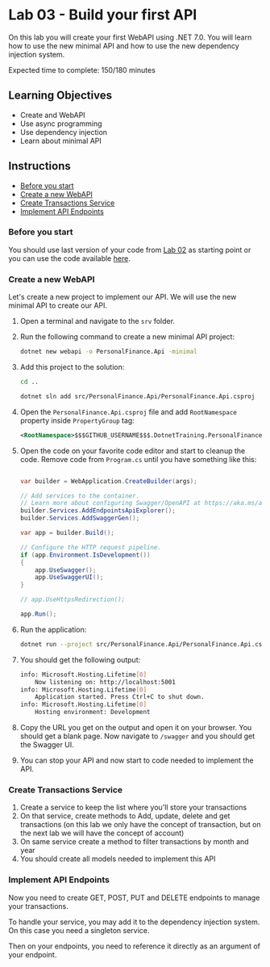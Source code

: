 # Lab 03 - Build your first API

On this lab you will create your first WebAPI using .NET 7.0. You will learn how to use the new minimal API and how to use the new dependency injection system.

Expected time to complete: 150/180 minutes

## Learning Objectives

- Create and WebAPI
- Use async programming
- Use dependency injection
- Learn about minimal API

## Instructions

- [Before you start](#before-you-start)
- [Create a new WebAPI](#create-a-new-webapi)
- [Create Transactions Service](#create-transactions-service)
- [Implement API Endpoints](#implement-api-endpoints)

### Before you start

You should use last version of your code from [Lab 02](lab02.md) as starting point or you can use the code available [here](https://github.com/theonorg/training-personal-finance/tree/lab02).

### Create a new WebAPI

Let's create a new project to implement our API. We will use the new minimal API to create our API.

1. Open a terminal and navigate to the `srv` folder.
2. Run the following command to create a new minimal API project:

    ```bash
    dotnet new webapi -o PersonalFinance.Api -minimal
    ```

3. Add this project to the solution:

    ```bash
    cd ..

    dotnet sln add src/PersonalFinance.Api/PersonalFinance.Api.csproj
    ```

4. Open the `PersonalFinance.Api.csproj` file and add `RootNamespace` property inside `PropertyGroup` tag:

    ```xml
    <RootNamespace>$$$GITHUB_USERNAME$$$.DotnetTraining.PersonalFinanceAPI</RootNamespace>
    ```

5. Open the code on your favorite code editor and start to cleanup the code. Remove code from `Program.cs` until you have something like this:

    ```csharp

    var builder = WebApplication.CreateBuilder(args);

    // Add services to the container.
    // Learn more about configuring Swagger/OpenAPI at https://aka.ms/aspnetcore/swashbuckle
    builder.Services.AddEndpointsApiExplorer();
    builder.Services.AddSwaggerGen();

    var app = builder.Build();

    // Configure the HTTP request pipeline.
    if (app.Environment.IsDevelopment())
    {
        app.UseSwagger();
        app.UseSwaggerUI();
    }

    // app.UseHttpsRedirection();

    app.Run();
    ```

6. Run the application:

    ```bash
    dotnet run --project src/PersonalFinance.Api/PersonalFinance.Api.csproj
    ```

7. You should get the following output:

    ```bash
    info: Microsoft.Hosting.Lifetime[0]
        Now listening on: http://localhost:5001
    info: Microsoft.Hosting.Lifetime[0]
        Application started. Press Ctrl+C to shut down.
    info: Microsoft.Hosting.Lifetime[0]
        Hosting environment: Development
    ```

8. Copy the URL you get on the output and open it on your browser. You should get a blank page. Now navigate to `/swagger` and you should get the Swagger UI.

9. You can stop your API and now start to code needed to implement the API.

### Create Transactions Service

1. Create a service to keep the list where you'll store your transactions
2. On that service, create methods to Add, update, delete and get transactions (on this lab we only have the concept of transaction, but on the next lab we will have the concept of account)
3. On same service create a method to filter transactions by month and year
4. You should create all models needed to implement this API

### Implement API Endpoints

Now you need to create GET, POST, PUT and DELETE endpoints to manage your transactions.

To handle your service, you may add it to the dependency injection system. On this case you need a singleton service.

Then on your endpoints, you need to reference it directly as an argument of your endpoint.
